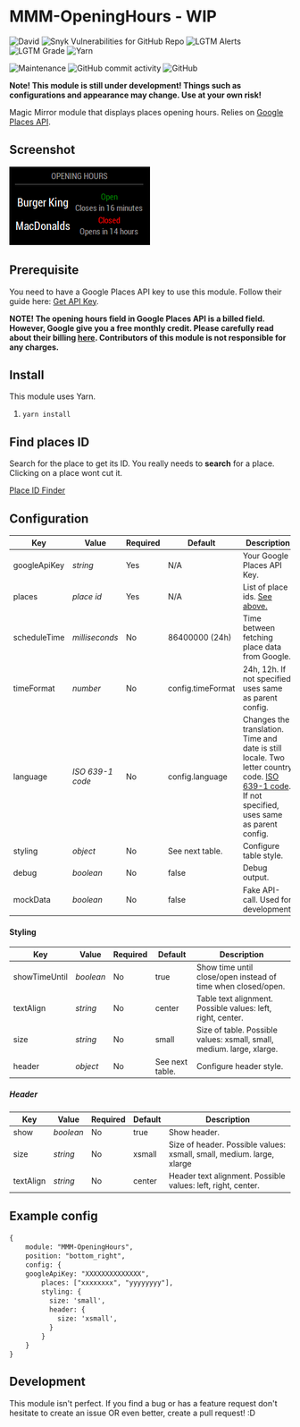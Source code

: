 # MMM-OpeningHours - WIP

![David](https://img.shields.io/david/Menturan/MMM-OpeningHours.svg?style=flat-square)
![Snyk Vulnerabilities for GitHub Repo](https://img.shields.io/snyk/vulnerabilities/github/Menturan/MMM-OpeningHours.svg?style=flat-square)
![LGTM Alerts](https://img.shields.io/lgtm/alerts/g/Menturan/MMM-OpeningHours.svg?style=flat-square)
![LGTM Grade](https://img.shields.io/lgtm/grade/javascript/g/Menturan/MMM-OpeningHours.svg?style=flat-square)
![Yarn](https://img.shields.io/badge/dependency%20manager-Yarn-blue.svg?style=flat-square)

![Maintenance](https://img.shields.io/maintenance/yes/2019.svg?style=flat-square)
![GitHub commit activity](https://img.shields.io/github/commit-activity/m/Menturan/MMM-OpeningHours.svg?style=flat-square)
![GitHub](https://img.shields.io/github/license/Menturan/MMM-OpeningHours.svg?style=flat-square)


**Note! This module is still under development! 
Things such as configurations and appearance may change. Use at your own risk!**

Magic Mirror module that displays places opening hours.
Relies on [Google Places API](https://developers.google.com/places/web-service/intro).

## Screenshot
![Screenshot](screenshot.png)

## Prerequisite

You need to have a Google Places API key to use this module. 
Follow their guide here: [Get API Key](https://developers.google.com/places/web-service/get-api-key).

**NOTE! The opening hours field in Google Places API is a billed field. 
However, Google give you a free monthly credit. 
Please carefully read about their billing [here](https://developers.google.com/places/web-service/usage-and-billing).
Contributors of this module is not responsible for any charges.**

## Install
This module uses Yarn.
1. `yarn install`

## Find places ID
Search for the place to get its ID. You really needs to **search** for a place. Clicking on a place wont cut it.

[Place ID Finder](https://google-developers.appspot.com/maps/documentation/javascript/examples/full/places-placeid-finder)

## Configuration

| Key          | Value             | Required | Default           | Description                                                                                                                                                                                             |
|--------------|-------------------|----------|-------------------|---------------------------------------------------------------------------------------------------------------------------------------------------------------------------------------------------------|
| googleApiKey | _string_          | Yes      | N/A               | Your Google Places API Key.                                                                                                                                                                             |
| places       | _place id_        | Yes      | N/A               | List of place ids. [See above.](#find-places-id)                                                                                                                                                        |
| scheduleTime | _milliseconds_    | No       | 86400000 (24h)    | Time between fetching place data from Google.                                                                                                                                                           |
| timeFormat   | _number_          | No       | config.timeFormat | 24h, 12h. If not specified, uses same as parent config.                                                                                                                                                 |
| language     | _ISO 639-1  code_ | No       | config.language   | Changes the translation. Time and date is still locale. Two letter country code. [ISO 639-1 code](https://en.wikipedia.org/wiki/List_of_ISO_639-1_codes). If not specified, uses same as parent config. |
| styling      | _object_          | No       | See next table.   | Configure table style.
| debug        | _boolean_         | No       | false             | Debug output.                                                                                                                                                                                           |
| mockData     | _boolean_         | No       | false             | Fake API-call. Used for development.                                                                                                                                                                    |

#### Styling

| Key           | Value     | Required | Default         | Description                                                           |
|---------------|-----------|----------|-----------------|-----------------------------------------------------------------------|
| showTimeUntil | _boolean_ | No       | true            | Show time until close/open instead of time when closed/open.          |
| textAlign     | _string_  | No       | center          | Table text alignment. Possible values: left, right, center.           |
| size          | _string_  | No       | small           | Size of table. Possible values: xsmall, small, medium. large, xlarge. |
| header        | _object_  | No       | See next table. | Configure header style.                                               |

##### Header
| Key       | Value     | Required | Default | Description                                                           |
|-----------|-----------|----------|---------|-----------------------------------------------------------------------|
| show      | _boolean_ | No       | true    | Show header.                                                          |
| size      | _string_  | No       | xsmall  | Size of header. Possible values: xsmall, small, medium. large, xlarge |
| textAlign | _string_  | No       | center  | Header text alignment. Possible values: left, right, center.          |


## Example config

```
{
    module: "MMM-OpeningHours",
    position: "bottom_right",
    config: {
    googleApiKey: "XXXXXXXXXXXXXX",
        places: ["xxxxxxxx", "yyyyyyyy"],
        styling: {
          size: 'small',
          header: {
            size: 'xsmall',
          }
        }
    }
}
```
## Development
This module isn't perfect. If you find a bug or has a feature request don't hesitate to create an issue OR even better, create a pull request! :D